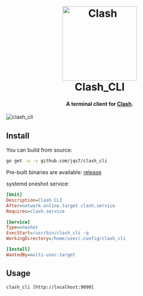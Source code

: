 <h1 align="center">
  <img src="https://github.com/Dreamacro/clash/raw/master/docs/logo.png" alt="Clash" width="200">
  <br>
  Clash_CLI
  <br>
</h1>

<h4 align="center">A terminal client for <a href="https://github.com/Dreamacro/clash">Clash</a>.</h4>

![clash_cli](https://user-images.githubusercontent.com/12208686/54497096-91367080-4931-11e9-9851-93b09b91c161.gif)

## Install

You can build from source:

```sh
go get -u -v github.com/jqs7/clash_cli
```

Pre-built binaries are available: [release](https://github.com/jqs7/clash_cli/releases)

systemd oneshot service:
```ini
[Unit]
Description=Clash CLI
After=network-online.target clash.service
Requires=clash.service

[Service]
Type=oneshot
ExecStart=/usr/bin/clash_cli -q
WorkingDirectory=/home/user/.config/clash_cli

[Install]
WantedBy=multi-user.target
```

## Usage

`clash_cli [http://localhost:9090]`
